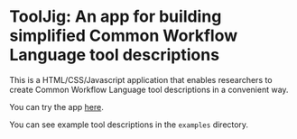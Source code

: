 # ToolJig: An app for building simplified Common Workflow Language tool descriptions

This is a HTML/CSS/Javascript application that enables researchers to create Common Workflow Language tool descriptions in a convenient way.

You can try the app <a href="https://srp33.github.io/ToolJig/">here</a>.

You can see example tool descriptions in the `examples` directory.
